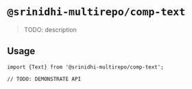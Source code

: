 # `@srinidhi-multirepo/comp-text`

> TODO: description 

## Usage 

```
import {Text} from '@srinidhi-multirepo/comp-text';

// TODO: DEMONSTRATE API
```
